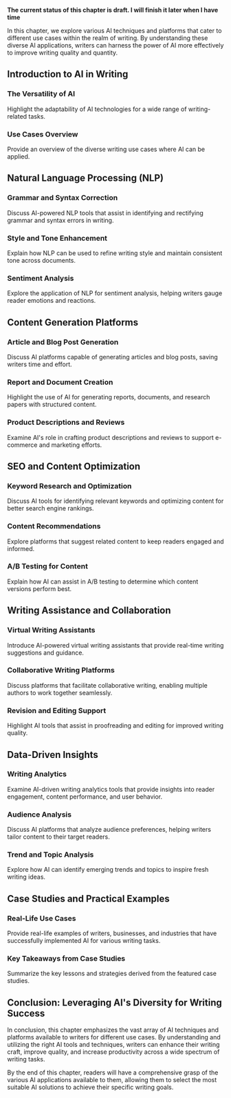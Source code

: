 **The current status of this chapter is draft. I will finish it later when I have time**

In this chapter, we explore various AI techniques and platforms that cater to different use cases within the realm of writing. By understanding these diverse AI applications, writers can harness the power of AI more effectively to improve writing quality and quantity.

Introduction to AI in Writing
-----------------------------

### The Versatility of AI

Highlight the adaptability of AI technologies for a wide range of writing-related tasks.

### Use Cases Overview

Provide an overview of the diverse writing use cases where AI can be applied.

Natural Language Processing (NLP)
---------------------------------

### Grammar and Syntax Correction

Discuss AI-powered NLP tools that assist in identifying and rectifying grammar and syntax errors in writing.

### Style and Tone Enhancement

Explain how NLP can be used to refine writing style and maintain consistent tone across documents.

### Sentiment Analysis

Explore the application of NLP for sentiment analysis, helping writers gauge reader emotions and reactions.

Content Generation Platforms
----------------------------

### Article and Blog Post Generation

Discuss AI platforms capable of generating articles and blog posts, saving writers time and effort.

### Report and Document Creation

Highlight the use of AI for generating reports, documents, and research papers with structured content.

### Product Descriptions and Reviews

Examine AI's role in crafting product descriptions and reviews to support e-commerce and marketing efforts.

SEO and Content Optimization
----------------------------

### Keyword Research and Optimization

Discuss AI tools for identifying relevant keywords and optimizing content for better search engine rankings.

### Content Recommendations

Explore platforms that suggest related content to keep readers engaged and informed.

### A/B Testing for Content

Explain how AI can assist in A/B testing to determine which content versions perform best.

Writing Assistance and Collaboration
------------------------------------

### Virtual Writing Assistants

Introduce AI-powered virtual writing assistants that provide real-time writing suggestions and guidance.

### Collaborative Writing Platforms

Discuss platforms that facilitate collaborative writing, enabling multiple authors to work together seamlessly.

### Revision and Editing Support

Highlight AI tools that assist in proofreading and editing for improved writing quality.

Data-Driven Insights
--------------------

### Writing Analytics

Examine AI-driven writing analytics tools that provide insights into reader engagement, content performance, and user behavior.

### Audience Analysis

Discuss AI platforms that analyze audience preferences, helping writers tailor content to their target readers.

### Trend and Topic Analysis

Explore how AI can identify emerging trends and topics to inspire fresh writing ideas.

Case Studies and Practical Examples
-----------------------------------

### Real-Life Use Cases

Provide real-life examples of writers, businesses, and industries that have successfully implemented AI for various writing tasks.

### Key Takeaways from Case Studies

Summarize the key lessons and strategies derived from the featured case studies.

Conclusion: Leveraging AI's Diversity for Writing Success
---------------------------------------------------------

In conclusion, this chapter emphasizes the vast array of AI techniques and platforms available to writers for different use cases. By understanding and utilizing the right AI tools and techniques, writers can enhance their writing craft, improve quality, and increase productivity across a wide spectrum of writing tasks.

By the end of this chapter, readers will have a comprehensive grasp of the various AI applications available to them, allowing them to select the most suitable AI solutions to achieve their specific writing goals.
